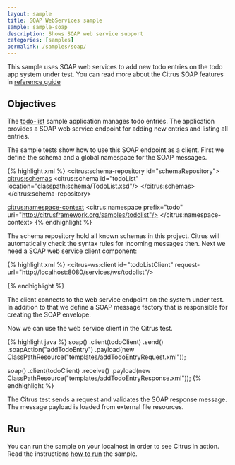 ```yaml
---
layout: sample
title: SOAP WebServices sample
sample: sample-soap
description: Shows SOAP web service support
categories: [samples]
permalink: /samples/soap/
---
```


This sample uses SOAP web services to add new todo entries on the todo app system under test. You can read more about the 
Citrus SOAP features in [reference guide](http://www.citrusframework.org/reference/html/index.html#soap)

Objectives
---------

The [todo-list](/samples/todo-app/) sample application manages todo entries. The application provides a SOAP web service
endpoint for adding new entries and listing all entries.

The sample tests show how to use this SOAP endpoint as a client. First we define the schema and a global namespace for the SOAP
messages.

{% highlight xml %}
<citrus:schema-repository id="schemaRepository">
  <citrus:schemas>
    <citrus:schema id="todoList" location="classpath:schema/TodoList.xsd"/>
  </citrus:schemas>
</citrus:schema-repository>
    
<citrus:namespace-context>
  <citrus:namespace prefix="todo" uri="http://citrusframework.org/samples/todolist"/>
</citrus:namespace-context>
{% endhighlight %}
   
The schema repository hold all known schemas in this project. Citrus will automatically check the syntax rules for incoming messages
then. Next we need a SOAP web service client component:

{% highlight xml %}
<citrus-ws:client id="todoListClient"
                  request-url="http://localhost:8080/services/ws/todolist"/>
                      
<bean id="messageFactory" class="org.springframework.ws.soap.saaj.SaajSoapMessageFactory"/>
{% endhighlight %}
    
The client connects to the web service endpoint on the system under test. In addition to that we define a SOAP message factory that is
responsible for creating the SOAP envelope. 

Now we can use the web service client in the Citrus test.

{% highlight java %}
soap()
    .client(todoClient)
    .send()
    .soapAction("addTodoEntry")
    .payload(new ClassPathResource("templates/addTodoEntryRequest.xml"));
    
soap()
    .client(todoClient)
    .receive()
    .payload(new ClassPathResource("templates/addTodoEntryResponse.xml"));
{% endhighlight %}
        
The Citrus test sends a request and validates the SOAP response message. The message payload is loaded from external file resources.    
                
Run
---------

You can run the sample on your localhost in order to see Citrus in action. Read the instructions [how to run](/samples/run/) the sample.